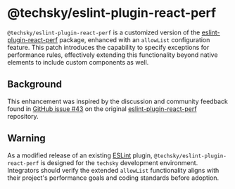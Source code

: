 # @techsky/eslint-plugin-react-perf

`@techsky/eslint-plugin-react-perf` is a customized version of the [eslint-plugin-react-perf](https://github.com/cvazac/eslint-plugin-react-perf) package, enhanced with an `allowList` configuration feature. This patch introduces the capability to specify exceptions for performance rules, effectively extending this functionality beyond native elements to include custom components as well.

## Background

This enhancement was inspired by the discussion and community feedback found in [GitHub issue #43](https://github.com/cvazac/eslint-plugin-react-perf/issues/43) on the original [eslint-plugin-react-perf](https://github.com/cvazac/eslint-plugin-react-perf) repository.

## Warning

As a modified release of an existing [ESLint](https://eslint.org/) plugin, `@techsky/eslint-plugin-react-perf` is designed for the `techsky` development environment. Integrators should verify the extended `allowList` functionality aligns with their project's performance goals and coding standards before adoption.
